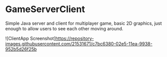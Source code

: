GameServerClient
================

Simple Java server and client for multiplayer game, basic 2D graphics, just enough to allow users to see each other moving around.

![ClientApp Screenshot]https://repository-images.githubusercontent.com/21531671/c7bc6380-02e5-11ea-9938-952b5d26f25b
